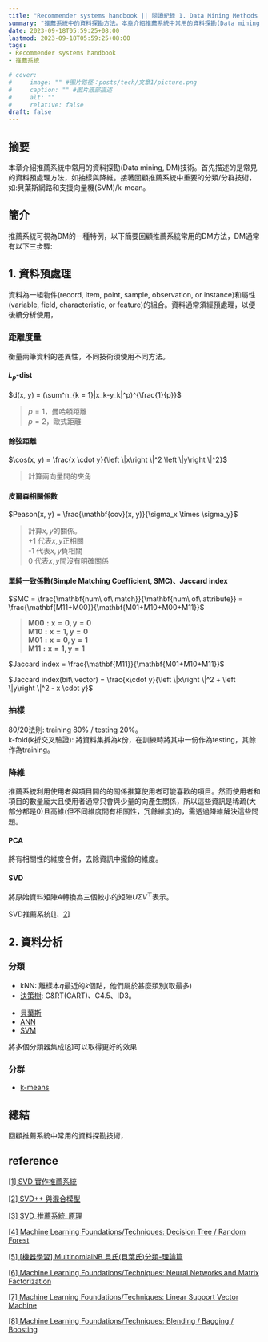 ```yaml
---
title: "Recommender systems handbook || 閱讀紀錄 1. Data Mining Methods for Recommender Systems"
summary: "推薦系統中的資料探勘方法。本章介紹推薦系統中常用的資料探勘(Data mining, DM)技術。首先描述的是常見的資料預處理方法，如抽樣與降維。接著回顧推薦系統中重要的分類/分群技術，如:貝葉斯網路和支援向量機(SVM)/k-mean。"
date: 2023-09-18T05:59:25+08:00
lastmod: 2023-09-18T05:59:25+08:00
tags: 
- Recommender systems handbook 
- 推薦系統

# cover:
#     image: "" #图片路径：posts/tech/文章1/picture.png
#     caption: "" #图片底部描述
#     alt: ""
#     relative: false
draft: false
---
```


## 摘要

本章介紹推薦系統中常用的資料探勘(Data mining, DM)技術。首先描述的是常見的資料預處理方法，如抽樣與降維。接著回顧推薦系統中重要的分類/分群技術，如:貝葉斯網路和支援向量機(SVM)/k-mean。

## 簡介

推薦系統可視為DM的一種特例，以下簡要回顧推薦系統常用的DM方法，DM通常有以下三步驟:

## 1. 資料預處理

資料為一組物件(record, item, point, sample, observation, or instance)和屬性(variable, field, characteristic, or feature)的組合。資料通常須經預處理，以便後續分析使用，

### 距離度量

衡量兩筆資料的差異性，不同技術須使用不同方法。

#### $L_p$-dist

$d(x, y) = (\sum^n_{k = 1}|x_k-y_k|^p)^{\frac{1}{p}}$

> $p = 1$，曼哈頓距離  
> $p = 2$，歐式距離

#### 餘弦距離

$\cos(x, y) = \frac{x \cdot y}{\left \|x\right \|^2  \left \|y\right \|^2}$

> 計算兩向量間的夾角

#### 皮爾森相關係數

$Peason(x, y) = \frac{\mathbf{cov}(x, y)}{\sigma_x \times \sigma_y}$

> 計算$x, y$的關係。  
> +1 代表$x, y$正相關  
> -1 代表$x, y$負相關  
> 0 代表$x, y$間沒有明確關係

#### 單純一致係數(Simple Matching Coefficient, SMC)、Jaccard index

$SMC = \frac{\mathbf{num\ of\ match}}{\mathbf{num\ of\ attribute}} = \frac{\mathbf{M11+M00}}{\mathbf{M01+M10+M00+M11}}$

> $\mathbf{M00: x=0, y=0}$  
> $\mathbf{M10: x=1, y=0}$  
> $\mathbf{M01: x=0, y=1}$  
> $\mathbf{M11: x=1, y=1}$

$Jaccard index = \frac{\mathbf{M11}}{\mathbf{M01+M10+M11}}$

$Jaccard index(bit\ vector) = \frac{x\cdot y}{\left \|x\right \|^2 + \left \|y\right \|^2 - x \cdot y}$

### 抽樣

80/20法則: training $80\%$ / testing $20\%$。  
k-fold(k折交叉驗證): 將資料集拆為k份，在訓練時將其中一份作為testing，其餘作為training。

### 降維

推薦系統利用使用者與項目間的的關係推算使用者可能喜歡的項目。然而使用者和項目的數量龐大且使用者通常只會與少量的向產生關係，所以這些資訊是稀疏(大部分都是0)且高維(但不同維度間有相關性，冗餘維度)的，需透過降維解決這些問題。

#### PCA

將有相關性的維度合併，去除資訊中攏餘的維度。

#### SVD

將原始資料矩陣$A$轉換為三個較小的矩陣$U\Sigma V^\top$表示。

SVD推薦系統\[[1]、[2]\]

## 2. 資料分析

### 分類

* kNN: 離樣本$q$最近的$k$個點，他們屬於甚麼類別(取最多)
* [決策樹][4]: C&RT(CART)、C4.5、ID3。
<!-- * 規則 -->
* [貝葉斯][5]
* [ANN][6]
* [SVM][7]

將多個分類器集成\[[8]\]可以取得更好的效果

### 分群

* [k-means][9]

<!-- ### 關聯規則探勘 -->

## 總結

回顧推薦系統中常用的資料探勘技術，

## reference

[\[1\] SVD 實作推薦系統][1]

[\[2\] SVD++ 與混合模型][2]

[\[3\] SVD_推薦系統_原理][3]

[\[4\] Machine Learning Foundations/Techniques: Decision Tree / Random Forest][4]

[\[5\] \[機器學習\] MultinomialNB 貝氏(貝葉氏)分類-理論篇][5]

[\[6\] Machine Learning Foundations/Techniques: Neural Networks and Matrix Factorization][6]

[\[7\] Machine Learning Foundations/Techniques: Linear Support Vector Machine][7]

[\[8\] Machine Learning Foundations/Techniques: Blending / Bagging / Boosting][8]

[1]: https://medium.com/ai-academy-taiwan/svd-%E5%AF%A6%E4%BD%9C%E6%8E%A8%E8%96%A6%E7%B3%BB%E7%B5%B1-f90f98b9831b "SVD 實作推薦系統(SVD、Funk SVD)"

[2]: https://medium.com/ai-academy-taiwan/svd-%E8%88%87%E6%B7%B7%E5%90%88%E6%A8%A1%E5%9E%8B-c58ed9248c97 "SVD++ 與混合模型(SVD++)"

[3]: https://medium.com/data-scientists-playground/svd-%E6%8E%A8%E8%96%A6%E7%B3%BB%E7%B5%B1-%E5%8E%9F%E7%90%86-c72c2e35af9c "SVD_推薦系統_原理(Funk SVD、Bais SVD、SVD++)"

[4]: https://www.youtube.com/live/8yRp2lETKyE?si=oYm8V52ivTugB3Gb "Machine Learning Foundations/Techniques: Decision Tree / Random Forest"

[5]: https://medium.com/@d101201007/%E6%A9%9F%E5%99%A8%E5%AD%B8%E7%BF%92-multinomialnb-%E8%B2%9D%E6%B0%8F-%E8%B2%9D%E8%91%89%E6%B0%8F-%E5%88%86%E9%A1%9E-df1d59b6fd9d "[機器學習] MultinomialNB 貝氏(貝葉氏)分類-理論篇"

[6]: https://youtu.be/PM8vwXiQL78?si=cGldMSTsliZ5HiNm "Machine Learning Foundations/Techniques: Neural Networks and Matrix Factorization"

[7]: https://www.youtube.com/live/ripP9uMPpfE?si=zw2Yg1vYaP3ETa9Q "Machine Learning Foundations/Techniques: Linear Support Vector Machine"

[8]: https://www.youtube.com/live/lzpMyabZV1I?si=aDvUEywfKKqk_jGo "Machine Learning Foundations/Techniques: Blending / Bagging / Boosting"

[9]: https://en.wikipedia.org/wiki/K-means_clustering "Wiki: k-means clustering"
